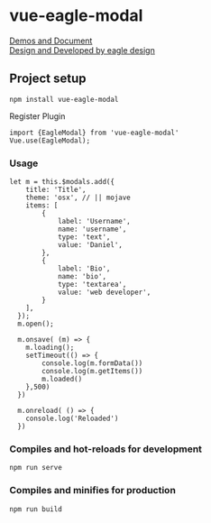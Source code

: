 # vue-eagle-modal

[Demos and Document](https://eagle-design.ir/vue-eagle-modal)
<br>
[Design and Developed by eagle design](https://eagle-design.ir)

## Project setup
```
npm install vue-eagle-modal
```
Register Plugin
```
import {EagleModal} from 'vue-eagle-modal'
Vue.use(EagleModal);
```

### Usage
```
let m = this.$modals.add({
    title: 'Title',
    theme: 'osx', // || mojave
    items: [
    	{
    		label: 'Username',
    		name: 'username',
    		type: 'text',
    		value: 'Daniel',
    	},
    	{
    		label: 'Bio',
    		name: 'bio',
    		type: 'textarea',
    		value: 'web developer',
    	}
    ],
  });
  m.open();
  
  m.onsave( (m) => {
  	m.loading();
  	setTimeout(() => {
	  	console.log(m.formData())
	  	console.log(m.getItems())
  		m.loaded()
	},500)
  })

  m.onreload( () => {
  	console.log('Reloaded')
  })

```

### Compiles and hot-reloads for development
```
npm run serve
```

### Compiles and minifies for production
```
npm run build
```

